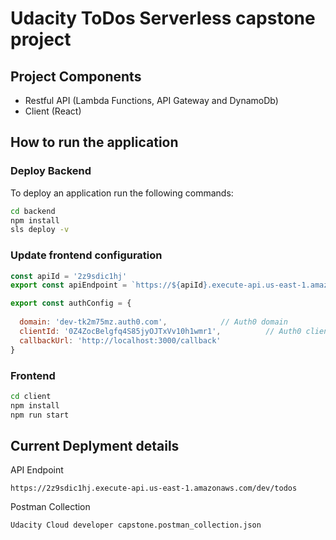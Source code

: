 # Udacity ToDos Serverless capstone project

## Project Components
- Restful API (Lambda Functions, API Gateway and DynamoDb)
- Client (React)

## How to run the application
### Deploy Backend
To deploy an application run the following commands:

```bash
cd backend
npm install
sls deploy -v
````
### Update frontend configuration
```js
const apiId = '2z9sdic1hj'
export const apiEndpoint = `https://${apiId}.execute-api.us-east-1.amazonaws.com/dev`

export const authConfig = {
  
  domain: 'dev-tk2m75mz.auth0.com',            // Auth0 domain
  clientId: '0Z4ZocBelgfq4S85jyOJTxVv10h1wmr1',          // Auth0 client id
  callbackUrl: 'http://localhost:3000/callback'
}
```
### Frontend
```bash
cd client
npm install
npm run start
```

## Current Deplyment details
API Endpoint
```
https://2z9sdic1hj.execute-api.us-east-1.amazonaws.com/dev/todos
```
Postman Collection
```
Udacity Cloud developer capstone.postman_collection.json
```

